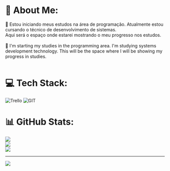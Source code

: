 # 💫 About Me:
💬 Estou iniciando meus estudos na área de programação. Atualmente  estou cursando o técnico de desenvolvimento de sistemas.<br>Aqui será o espaço onde estarei mostrando o meu progresso nos estudos. <br><br>💬 I'm starting my studies in the programming area. I'm studying systems development technology. This will be the space where I will be showing my progress in studies.<br><br> 


# 💻 Tech Stack:
![Trello](https://img.shields.io/badge/Trello-%23026AA7.svg?style=for-the-badge&logo=Trello&logoColor=white) ![GIT](https://img.shields.io/badge/Git-fc6d26?style=for-the-badge&logo=git&logoColor=white)
# 📊 GitHub Stats:
![](https://github-readme-stats.vercel.app/api?username=ThamiresSF&theme=radical&hide_border=false&include_all_commits=false&count_private=false)<br/>
![](https://github-readme-streak-stats.herokuapp.com/?user=ThamiresSF&theme=radical&hide_border=false)<br/>
![](https://github-readme-stats.vercel.app/api/top-langs/?username=ThamiresSF&theme=radical&hide_border=false&include_all_commits=false&count_private=false&layout=compact)

---
[![](https://visitcount.itsvg.in/api?id=ThamiresSF&icon=0&color=0)](https://visitcount.itsvg.in)

<!-- Proudly created with GPRM ( https://gprm.itsvg.in ) -->